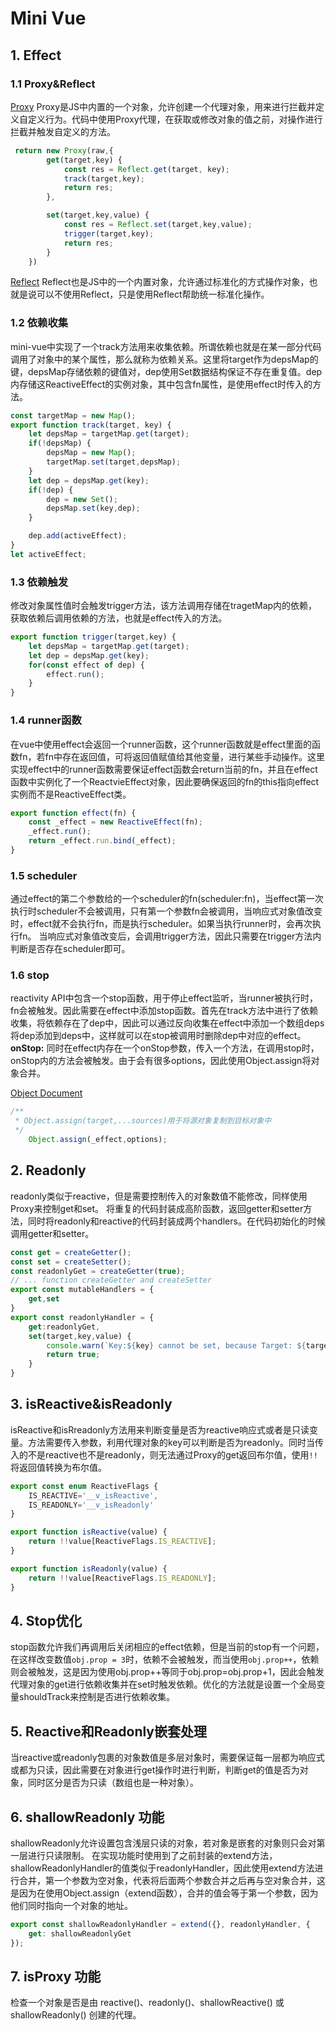 # Mini Vue

## 1. Effect

### 1.1 Proxy&Reflect

[Proxy](https://developer.mozilla.org/zh-CN/docs/Web/JavaScript/Reference/Global_Objects/Proxy)
Proxy是JS中内置的一个对象，允许创建一个代理对象，用来进行拦截并定义自定义行为。代码中使用Proxy代理，在获取或修改对象的值之前，对操作进行拦截并触发自定义的方法。

```JavaScript
 return new Proxy(raw,{
        get(target,key) {
            const res = Reflect.get(target, key);
            track(target,key);
            return res;
        },

        set(target,key,value) {
            const res = Reflect.set(target,key,value);
            trigger(target,key);
            return res;
        }
    })
```

[Reflect](https://developer.mozilla.org/zh-CN/docs/Web/JavaScript/Reference/Global_Objects/Reflect)
Reflect也是JS中的一个内置对象，允许通过标准化的方式操作对象，也就是说可以不使用Reflect，只是使用Reflect帮助统一标准化操作。

### 1.2 依赖收集

mini-vue中实现了一个track方法用来收集依赖。所谓依赖也就是在某一部分代码调用了对象中的某个属性，那么就称为依赖关系。这里将target作为depsMap的键，depsMap存储依赖的键值对，dep使用Set数据结构保证不存在重复值。dep内存储这ReactiveEffect的实例对象，其中包含fn属性，是使用effect时传入的方法。

```JavaScript
const targetMap = new Map();
export function track(target, key) {
    let depsMap = targetMap.get(target);
    if(!depsMap) {
        depsMap = new Map();
        targetMap.set(target,depsMap);
    }
    let dep = depsMap.get(key);
    if(!dep) {
        dep = new Set();
        depsMap.set(key,dep);
    }

    dep.add(activeEffect);
}
let activeEffect;
```

### 1.3 依赖触发

修改对象属性值时会触发trigger方法，该方法调用存储在tragetMap内的依赖，获取依赖后调用依赖的方法，也就是effect传入的方法。

```JavaScript
export function trigger(target,key) {
    let depsMap = targetMap.get(target);
    let dep = depsMap.get(key);
    for(const effect of dep) {
        effect.run();
    }
}
```

### 1.4 runner函数

在vue中使用effect会返回一个runner函数，这个runner函数就是effect里面的函数fn，若fn中存在返回值，可将返回值赋值给其他变量，进行某些手动操作。这里实现effect中的runner函数需要保证effect函数会return当前的fn，并且在effect函数中实例化了一个ReactvieEffect对象，因此要确保返回的fn的this指向effect实例而不是ReactiveEffect类。

```JavaScript
export function effect(fn) {
    const _effect = new ReactiveEffect(fn);
    _effect.run();
    return _effect.run.bind(_effect);
}
```

### 1.5 scheduler

通过effect的第二个参数给的一个scheduler的fn(scheduler:fn)，当effect第一次执行时scheduler不会被调用，只有第一个参数fn会被调用，当响应式对象值改变时，effect就不会执行fn，而是执行scheduler。如果当执行runner时，会再次执行fn。
当响应式对象值改变后，会调用trigger方法，因此只需要在trigger方法内判断是否存在scheduler即可。

### 1.6 stop

reactivity API中包含一个stop函数，用于停止effect监听，当runner被执行时，fn会被触发。因此需要在effect中添加stop函数。首先在track方法中进行了依赖收集，将依赖存在了dep中，因此可以通过反向收集在effect中添加一个数组deps将dep添加到deps中，这样就可以在stop被调用时删除dep中对应的effect。
__onStop:__ 同时在effect内存在一个onStop参数，传入一个方法，在调用stop时，onStop内的方法会被触发。由于会有很多options，因此使用Object.assign将对象合并。

[Object Document](https://developer.mozilla.org/zh-CN/docs/Web/JavaScript/Reference/Global_Objects/Object)

```JavaScript
/**
 * Object.assign(target,...sources)用于将源对象复制到目标对象中
 */
    Object.assign(_effect,options);
```

## 2. Readonly

readonly类似于reactive，但是需要控制传入的对象数值不能修改，同样使用Proxy来控制get和set。
将重复的代码封装成高阶函数，返回getter和setter方法，同时将readonly和reactive的代码封装成两个handlers。在代码初始化的时候调用getter和setter。

```JavaScript
const get = createGetter();
const set = createSetter();
const readonlyGet = createGetter(true);
// ... function createGetter and createSetter
export const mutableHandlers = {
    get,set
}
export const readonlyHandler = {
    get:readonlyGet,
    set(target,key,value) {
        console.warn(`Key:${key} cannot be set, because Target: ${target} is readonly.`)
        return true;
    }
}
```

## 3. isReactive&isReadonly

isReactive和isRreadonly方法用来判断变量是否为reactive响应式或者是只读变量。方法需要传入参数，利用代理对象的key可以判断是否为readonly。同时当传入的不是reactive也不是readonly，则无法通过Proxy的get返回布尔值，使用`!!`将返回值转换为布尔值。

```JavaScript
export const enum ReactiveFlags {
    IS_REACTIVE='__v_isReactive',
    IS_READONLY='__v_isReadonly'
}

export function isReactive(value) {
    return !!value[ReactiveFlags.IS_REACTIVE];
}

export function isReadonly(value) {
    return !!value[ReactiveFlags.IS_READONLY];
}
```

## 4. Stop优化

stop函数允许我们再调用后关闭相应的effect依赖，但是当前的stop有一个问题，在这样改变数值`obj.prop = 3`时，依赖不会被触发，而当使用`obj.prop++`，依赖则会被触发，这是因为使用obj.prop++等同于obj.prop=obj.prop+1，因此会触发代理对象的get进行依赖收集并在set时触发依赖。优化的方法就是设置一个全局变量shouldTrack来控制是否进行依赖收集。

## 5. Reactive和Readonly嵌套处理

当reactive或readonly包裹的对象数值是多层对象时，需要保证每一层都为响应式或都为只读，因此需要在对象进行get操作时进行判断，判断get的值是否为对象，同时区分是否为只读（数组也是一种对象）。

## 6. shallowReadonly 功能

shallowReadonly允许设置包含浅层只读的对象，若对象是嵌套的对象则只会对第一层进行只读限制。
在实现功能时使用到了之前封装的extend方法，shallowReadonlyHandler的值类似于readonlyHandler，因此使用extend方法进行合并，第一个参数为空对象，代表将后面两个参数合并之后再与空对象合并，这是因为在使用Object.assign（extend函数），合并的值会等于第一个参数，因为他们同时指向一个对象的地址。

``` JavaScript
export const shallowReadonlyHandler = extend({}, readonlyHandler, {
    get: shallowReadonlyGet
});
```

## 7. isProxy 功能

检查一个对象是否是由 reactive()、readonly()、shallowReactive() 或 shallowReadonly() 创建的代理。
